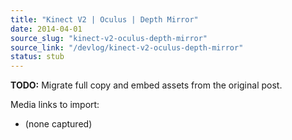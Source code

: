 ```yaml
---
title: "Kinect V2 | Oculus | Depth Mirror"
date: 2014-04-01
source_slug: "kinect-v2-oculus-depth-mirror"
source_link: "/devlog/kinect-v2-oculus-depth-mirror"
status: stub
---
```

**TODO:** Migrate full copy and embed assets from the original post.

Media links to import:
- (none captured)
